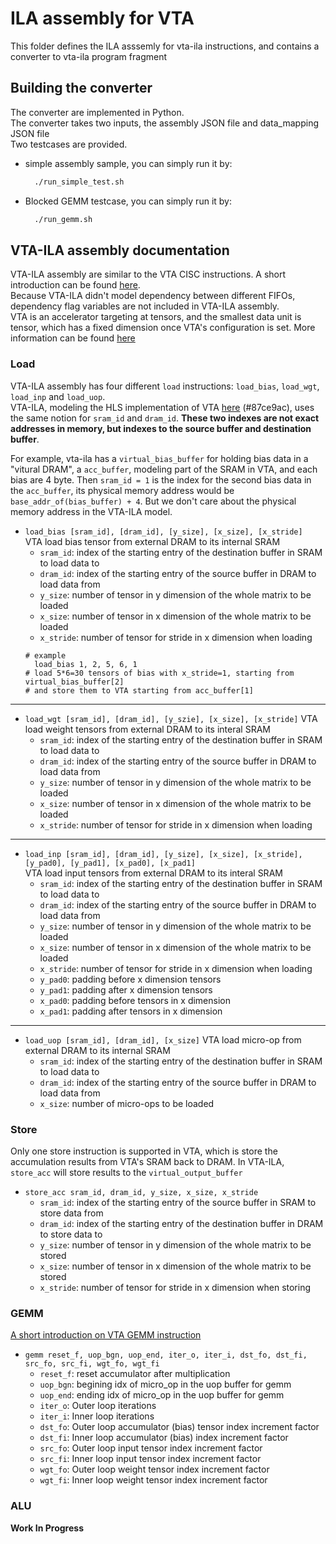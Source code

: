 # ILA assembly for VTA
This folder defines the ILA asssemly for vta-ila instructions, and contains a converter to vta-ila program fragment

## Building the converter
The converter are implemented in Python.  
The converter takes two inputs, the assembly JSON file and data_mapping JSON file  
Two testcases are provided.  
- simple assembly sample, you can simply run it by:  
  ``` bash
    ./run_simple_test.sh
  ```
- Blocked GEMM testcase, you can simply run it by:
  ``` bash
    ./run_gemm.sh
  ```
## VTA-ILA assembly documentation
VTA-ILA assembly are similar to the VTA CISC instructions. A short introduction can be found [here](https://tvm.apache.org/docs/vta/dev/hardware.html#instruction-set-architecture).  
Because VTA-ILA didn't model dependency between different FIFOs, dependency flag variables are not included in VTA-ILA assembly.  
VTA is an accelerator targeting at tensors, and the smallest data unit is tensor, which has a fixed dimension once VTA's configuration is set. More information can be found [here](https://tvm.apache.org/docs/vta/dev/hardware.html#compute-module)  

### Load
VTA-ILA assembly has four different `load` instructions: `load_bias`, `load_wgt`, `load_inp` and `load_uop`.  
VTA-ILA, modeling the HLS implementation of VTA [here](https://github.com/apache/tvm-vta/tree/main/hardware/xilinx/src) (#87ce9ac), uses the same notion for `sram_id` and `dram_id`. **These two indexes are not exact addresses in memory, but indexes to the source buffer and destination buffer**.

For example, vta-ila has a `virtual_bias_buffer` for holding bias data in a "vitural DRAM", a `acc_buffer`, modeling part of the SRAM in VTA, and each bias are 4 byte. Then `sram_id = 1` is the index for the second bias data in the `acc_buffer`, its physical memory address would be `base_addr_of(bias_buffer) + 4`. But we don't care about the physical memory address in the VTA-ILA model.

- `load_bias [sram_id], [dram_id], [y_size], [x_size], [x_stride]`  
VTA load bias tensor from external DRAM to its internal SRAM
  - `sram_id`: index of the starting entry of the destination buffer in SRAM to load data to
  - `dram_id`: index of the starting entry of the source buffer in DRAM to load data from
  - `y_size`: number of tensor in y dimension of the whole matrix to be loaded
  - `x_size`: number of tensor in x dimension of the whole matrix to be loaded
  - `x_stride`: number of tensor for stride in x dimension when loading
  ```assembly
  # example
    load_bias 1, 2, 5, 6, 1
  # load 5*6=30 tensors of bias with x_stride=1, starting from virtual_bias_buffer[2]
  # and store them to VTA starting from acc_buffer[1]
  ```
***
- `load_wgt [sram_id], [dram_id], [y_szie], [x_size], [x_stride]`
VTA load weight tensors from external DRAM to its interal SRAM
  - `sram_id`: index of the starting entry of the destination buffer in SRAM to load data to
  - `dram_id`: index of the starting entry of the source buffer in DRAM to load data from
  - `y_size`: number of tensor in y dimension of the whole matrix to be loaded
  - `x_size`: number of tensor in x dimension of the whole matrix to be loaded
  - `x_stride`: number of tensor for stride in x dimension when loading   
***
- `load_inp [sram_id], [dram_id], [y_size], [x_size], [x_stride], [y_pad0], [y_pad1], [x_pad0], [x_pad1]`  
VTA load input tensors from external DRAM to its interal SRAM
  - `sram_id`: index of the starting entry of the destination buffer in SRAM to load data to
  - `dram_id`: index of the starting entry of the source buffer in DRAM to load data from
  - `y_size`: number of tensor in y dimension of the whole matrix to be loaded
  - `x_size`: number of tensor in x dimension of the whole matrix to be loaded
  - `x_stride`: number of tensor for stride in x dimension when loading
  - `y_pad0`: padding before x dimension tensors
  - `y_pad1`: padding after x dimension tensors
  - `x_pad0`: padding before tensors in x dimension
  - `x_pad1`: padding after tensors in x dimension
***
- `load_uop [sram_id], [dram_id], [x_size]`
VTA load micro-op from external DRAM to its internal SRAM
  - `sram_id`: index of the starting entry of the destination buffer in SRAM to load data to
  - `dram_id`: index of the starting entry of the source buffer in DRAM to load data from
  - `x_size`: number of micro-ops to be loaded



### Store
Only one store instruction is supported in VTA, which is store the accumulation results from VTA's SRAM back to DRAM. In VTA-ILA, `store_acc` will store results to the `virtual_output_buffer`
- `store_acc sram_id, dram_id, y_size, x_size, x_stride`
  - `sram_id`: index of the starting entry of the source buffer in SRAM to store data from
  - `dram_id`: index of the starting entry of the destination buffer in DRAM to store data to
  - `y_size`: number of tensor in y dimension of the whole matrix to be stored
  - `x_size`: number of tensor in x dimension of the whole matrix to be stored
  - `x_stride`: number of tensor for stride in x dimension when storing

### GEMM
[A short introduction on VTA GEMM instruction](https://tvm.apache.org/docs/vta/dev/hardware.html#compute-module)
- `gemm reset_f, uop_bgn, uop_end, iter_o, iter_i, dst_fo, dst_fi, src_fo, src_fi, wgt_fo, wgt_fi`
  - `reset_f`: reset accumulator after multiplication
  - `uop_bgn`: begining idx of micro_op in the uop buffer for gemm
  - `uop_end`: ending idx of micro_op in the uop buffer for gemm
  - `iter_o`: Outer loop iterations
  - `iter_i`: Inner loop iterations
  - `dst_fo`: Outer loop accumulator (bias) tensor index increment factor
  - `dst_fi`: Inner loop accumulator (bias) index increment factor
  - `src_fo`: Outer loop input tensor index increment factor
  - `src_fi`: Inner loop input tensor index increment factor
  - `wgt_fo`: Outer loop weight tensor index increment factor
  - `wgt_fi`: Inner loop weight tensor index increment factor

### ALU
**Work In Progress**